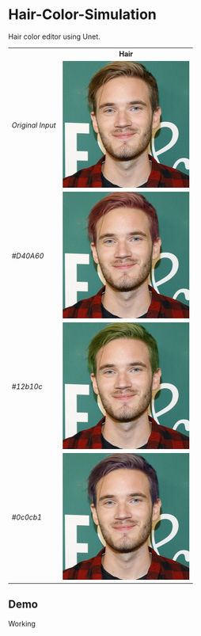# Hair-Color-Simulation

Hair color editor using Unet.

<table>

<tr>
<th>&nbsp;</th>
<th>Hair</th>
</tr>

<!-- Line 1: Original Input -->
<tr>
<td><em>Original Input</em></td>
<td><img src="PewDiePie.jpg" height="256" width="256" alt="Original Input"></td>
</tr>

<tr>
<td><em>#D40A60</em></td>
<td><img src="D40A60.jpg" height="256" width="256" alt="Original Input"></td>
</tr>

<tr>
<td><em>#12b10c</em></td>
<td><img src="12b10c.jpg" height="256" width="256" alt="Original Input"></td>
</tr>   

<tr>
<td><em>#0c0cb1</em></td>
<td><img src="0c0cb1.jpg" height="256" width="256" alt="Original Input"></td>
</tr>   

</table>

## Demo

Working